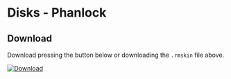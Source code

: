# Disks - Phanlock

## Download
Download pressing the button below or downloading the `.rmskin` file above.

[![Download](https://img.shields.io/static/v1?label=Download&message=Community+App&color=50AE5C&style=for-the-badge)](https://github.com/Droptop-Four/Droptop-Community-Apps/raw/main/Apps/Disks-Phanlock/Disks.rmskin)
